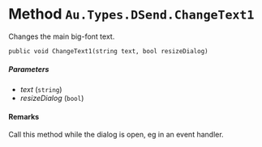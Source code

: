 # Method `Au.Types.DSend.ChangeText1`

Changes the main big-font text.

```
public void ChangeText1(string text, bool resizeDialog)
```

##### Parameters

- *text*  (`string`)
- *resizeDialog*  (`bool`)

#### Remarks

Call this method while the dialog is open, eg in an event handler.